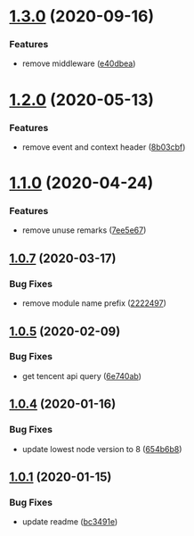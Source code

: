 # [1.3.0](https://github.com/serverless-plus/tencent-serverless-http/compare/v1.2.0...v1.3.0) (2020-09-16)


### Features

* remove middleware ([e40dbea](https://github.com/serverless-plus/tencent-serverless-http/commit/e40dbea))

# [1.2.0](https://github.com/serverless-plus/tencent-serverless-http/compare/v1.1.0...v1.2.0) (2020-05-13)


### Features

* remove event and context header ([8b03cbf](https://github.com/serverless-plus/tencent-serverless-http/commit/8b03cbf))

# [1.1.0](https://github.com/serverless-plus/tencent-serverless-http/compare/v1.0.7...v1.1.0) (2020-04-24)


### Features

* remove unuse remarks ([7ee5e67](https://github.com/serverless-plus/tencent-serverless-http/commit/7ee5e67))

## [1.0.7](https://github.com/serverless-plus/tencent-serverless-http/compare/v1.0.6...v1.0.7) (2020-03-17)


### Bug Fixes

* remove module name prefix ([2222497](https://github.com/serverless-plus/tencent-serverless-http/commit/22224979dc4f40a775cc724aa0111013f61c5a7a))

## [1.0.5](https://github.com/serverless-plus/tencent-serverless-http/compare/v1.0.4...v1.0.5) (2020-02-09)


### Bug Fixes

* get tencent api query ([6e740ab](https://github.com/serverless-plus/tencent-serverless-http/commit/6e740ab))

## [1.0.4](https://github.com/serverless-plus/tencent-serverless-http/compare/v1.0.3...v1.0.4) (2020-01-16)


### Bug Fixes

* update lowest node version to 8 ([654b6b8](https://github.com/serverless-plus/tencent-serverless-http/commit/654b6b8))

## [1.0.1](https://github.com/serverless-plus/tencent-serverless-http/compare/v1.0.0...v1.0.1) (2020-01-15)


### Bug Fixes

* update readme ([bc3491e](https://github.com/serverless-plus/tencent-serverless-http/commit/bc3491e))
